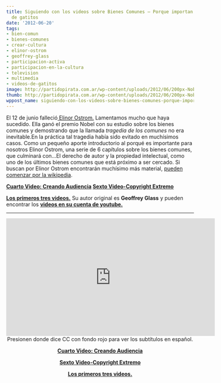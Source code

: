 ```yaml
---
title: Siguiendo con los videos sobre Bienes Comunes – Porque importan los videos
  de gatitos
date: '2012-06-20'
tags:
- bien-comun
- bienes-comunes
- crear-cultura
- elinor-ostrom
- geoffrey-glass
- participacion-activa
- participacion-en-la-cultura
- television
- multimedia
- videos-de-gatitos
image: http://partidopirata.com.ar/wp-content/uploads/2012/06/200px-Nobel_Prize_2009-Press_Conference_KVA-30.jpg
thumb: http://partidopirata.com.ar/wp-content/uploads/2012/06/200px-Nobel_Prize_2009-Press_Conference_KVA-30-150x150.jpg
wppost_name: siguiendo-con-los-videos-sobre-bienes-comunes-porque-importan-los-videos-de-gatitos
---
```


El 12 de junio falleció<a href="https://es.wikipedia.org/wiki/Elinor_Ostrom" target="_vblank"> Elinor Ostrom.</a>
Lamentamos mucho que haya sucedido. Ella ganó el premio Nobel con su estudio sobre los bienes comunes y demostrando que la llamada <em>tragedia de los comunes</em> no era inevitable.En la práctica tal tragedia había sido evitado en muchísimos casos.
Como un pequeño aporte introductorio al porqué es importante para nosotros Elinor Ostrom, una serie de 6 capítulos sobre los bienes comunes, que culminará con…El derecho de autor y la propiedad intelectual, como uno de los últimos bienes comunes que está próximo a ser cercado.
Si buscan por Elinor Ostrom encontrarán muchísimo más material, <a href="https://es.wikipedia.org/wiki/Elinor_Ostrom" target="_blank">pueden comenzar por la wikipedia</a>.

<strong><a href="http://partidopirata.com.ar/4839/siguiendo-con-los-videos-sobre-creando-audiencia">Cuarto Video: Creando Audiencia</a>
<a href="http://partidopirata.com.ar/4864/siguiendo-con-los-videos-sobre-bienes-comunes-copyright-extremo">Sexto Video-Copyright Extremo</a></strong>

<strong><a href="http://partidopirata.com.ar/4784/en-homenaje-a-elinor-ostrom">Los primeros tres videos.</a></strong>
Su autor original es <strong>Geoffrey Glass</strong> y pueden encontrar los <strong><a href="https://www.youtube.com/user/Tlavi?feature=watch">videos en su cuenta de youtube.</a></strong>

<hr />

<center><iframe src="http://www.youtube.com/embed/UVfWfPFrOn4" frameborder="0" width="560" height="315"></iframe>
Presionen donde dice CC con fondo rojo para ver los subtítulos en español.</center>
<p style="text-align: center;"><strong><a href="http://partidopirata.com.ar/4839/siguiendo-con-los-videos-sobre-creando-audiencia">Cuarto Video: Creando Audiencia</a></strong></p>
<p style="text-align: center;"><strong><a href="http://partidopirata.com.ar/4864/siguiendo-con-los-videos-sobre-bienes-comunes-copyright-extremo">Sexto Video-Copyright Extremo</a></strong></p>
<p style="text-align: center;"><strong><a href="http://partidopirata.com.ar/4784/en-homenaje-a-elinor-ostrom">Los primeros tres videos.</a></strong></p>
